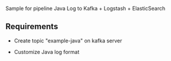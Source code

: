 Sample for pipeline Java Log to Kafka + Logstash + ElasticSearch

## Requirements

- Create topic "example-java" on kafka server

- Customize Java log format

##  
